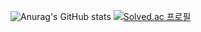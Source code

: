 
![Anurag's GitHub stats](https://github-readme-stats.vercel.app/api?username=memento13&show_icons=true&theme=radical)
[![Solved.ac
프로필](http://mazassumnida.wtf/api/v2/generate_badge?boj=memento0626)](https://solved.ac/memento0626)
